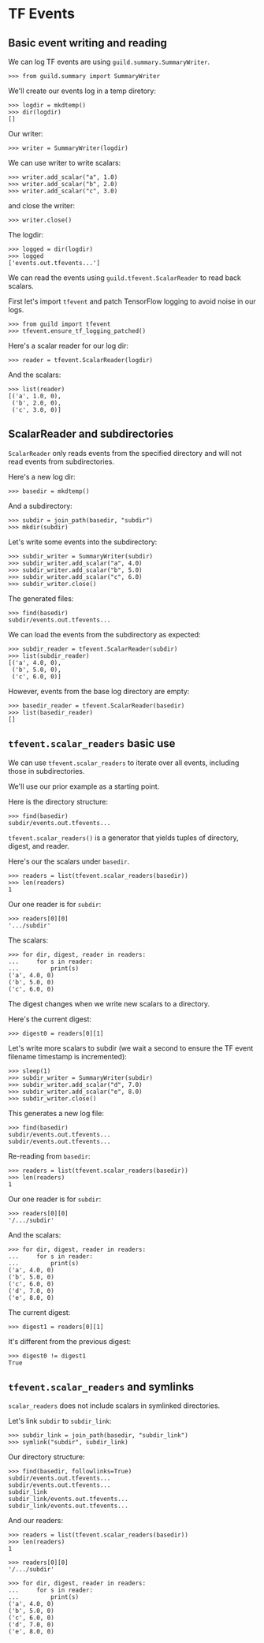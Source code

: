 # TF Events

## Basic event writing and reading

We can log TF events are using `guild.summary.SummaryWriter`.

    >>> from guild.summary import SummaryWriter

We'll create our events log in a temp diretory:

    >>> logdir = mkdtemp()
    >>> dir(logdir)
    []

Our writer:

    >>> writer = SummaryWriter(logdir)

We can use writer to write scalars:

    >>> writer.add_scalar("a", 1.0)
    >>> writer.add_scalar("b", 2.0)
    >>> writer.add_scalar("c", 3.0)

and close the writer:

    >>> writer.close()

The logdir:

    >>> logged = dir(logdir)
    >>> logged
    ['events.out.tfevents...']

We can read the events using `guild.tfevent.ScalarReader` to read back
scalars.

First let's import `tfevent` and patch TensorFlow logging to avoid
noise in our logs.

    >>> from guild import tfevent
    >>> tfevent.ensure_tf_logging_patched()

Here's a scalar reader for our log dir:

    >>> reader = tfevent.ScalarReader(logdir)

And the scalars:

    >>> list(reader)
    [('a', 1.0, 0),
     ('b', 2.0, 0),
     ('c', 3.0, 0)]

## ScalarReader and subdirectories

`ScalarReader` only reads events from the specified directory and will
not read events from subdirectories.

Here's a new log dir:

    >>> basedir = mkdtemp()

And a subdirectory:

    >>> subdir = join_path(basedir, "subdir")
    >>> mkdir(subdir)

Let's write some events into the subdirectory:

    >>> subdir_writer = SummaryWriter(subdir)
    >>> subdir_writer.add_scalar("a", 4.0)
    >>> subdir_writer.add_scalar("b", 5.0)
    >>> subdir_writer.add_scalar("c", 6.0)
    >>> subdir_writer.close()

The generated files:

    >>> find(basedir)
    subdir/events.out.tfevents...

We can load the events from the subdirectory as expected:

    >>> subdir_reader = tfevent.ScalarReader(subdir)
    >>> list(subdir_reader)
    [('a', 4.0, 0),
     ('b', 5.0, 0),
     ('c', 6.0, 0)]

However, events from the base log directory are empty:

    >>> basedir_reader = tfevent.ScalarReader(basedir)
    >>> list(basedir_reader)
    []

## `tfevent.scalar_readers` basic use

We can use `tfevent.scalar_readers` to iterate over all events,
including those in subdirectories.

We'll use our prior example as a starting point.

Here is the directory structure:

    >>> find(basedir)
    subdir/events.out.tfevents...

`tfevent.scalar_readers()` is a generator that yields tuples of
directory, digest, and reader.

Here's our the scalars under `basedir`.

    >>> readers = list(tfevent.scalar_readers(basedir))
    >>> len(readers)
    1

Our one reader is for `subdir`:

    >>> readers[0][0]
    '.../subdir'

The scalars:

    >>> for dir, digest, reader in readers:
    ...     for s in reader:
    ...         print(s)
    ('a', 4.0, 0)
    ('b', 5.0, 0)
    ('c', 6.0, 0)

The digest changes when we write new scalars to a directory.

Here's the current digest:

    >>> digest0 = readers[0][1]

Let's write more scalars to subdir (we wait a second to ensure the TF
event filename timestamp is incremented):

    >>> sleep(1)
    >>> subdir_writer = SummaryWriter(subdir)
    >>> subdir_writer.add_scalar("d", 7.0)
    >>> subdir_writer.add_scalar("e", 8.0)
    >>> subdir_writer.close()

This generates a new log file:

    >>> find(basedir)
    subdir/events.out.tfevents...
    subdir/events.out.tfevents...

Re-reading from `basedir`:

    >>> readers = list(tfevent.scalar_readers(basedir))
    >>> len(readers)
    1

Our one reader is for `subdir`:

    >>> readers[0][0]
    '/.../subdir'

And the scalars:

    >>> for dir, digest, reader in readers:
    ...     for s in reader:
    ...         print(s)
    ('a', 4.0, 0)
    ('b', 5.0, 0)
    ('c', 6.0, 0)
    ('d', 7.0, 0)
    ('e', 8.0, 0)

The current digest:

    >>> digest1 = readers[0][1]

It's different from the previous digest:

    >>> digest0 != digest1
    True

## `tfevent.scalar_readers` and symlinks

`scalar_readers` does not include scalars in symlinked directories.

Let's link `subdir` to `subdir_link`:

    >>> subdir_link = join_path(basedir, "subdir_link")
    >>> symlink("subdir", subdir_link)

Our directory structure:

    >>> find(basedir, followlinks=True)
    subdir/events.out.tfevents...
    subdir/events.out.tfevents...
    subdir_link
    subdir_link/events.out.tfevents...
    subdir_link/events.out.tfevents...

And our readers:

    >>> readers = list(tfevent.scalar_readers(basedir))
    >>> len(readers)
    1

    >>> readers[0][0]
    '/.../subdir'

    >>> for dir, digest, reader in readers:
    ...     for s in reader:
    ...         print(s)
    ('a', 4.0, 0)
    ('b', 5.0, 0)
    ('c', 6.0, 0)
    ('d', 7.0, 0)
    ('e', 8.0, 0)
